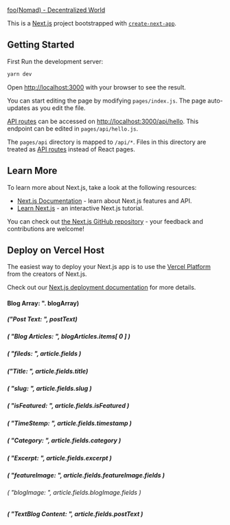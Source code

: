 [foo(Nomad) - Decentralized World](https://www.foonomad.com)

This is a [Next.js](https://nextjs.org/) project bootstrapped with [`create-next-app`](https://github.com/vercel/next.js/tree/canary/packages/create-next-app).

## Getting Started

First Run the development server:

```bash
yarn dev
```

Open [http://localhost:3000](http://localhost:3000) with your browser to see the result.

You can start editing the page by modifying `pages/index.js`. The page auto-updates as you edit the file.

[API routes](https://nextjs.org/docs/api-routes/introduction) can be accessed on [http://localhost:3000/api/hello](http://localhost:3000/api/hello). This endpoint can be edited in `pages/api/hello.js`.

The `pages/api` directory is mapped to `/api/*`. Files in this directory are treated as [API routes](https://nextjs.org/docs/api-routes/introduction) instead of React pages.

## Learn More

To learn more about Next.js, take a look at the following resources:

- [Next.js Documentation](https://nextjs.org/docs) - learn about Next.js features and API.
- [Learn Next.js](https://nextjs.org/learn) - an interactive Next.js tutorial.

You can check out [the Next.js GitHub repository](https://github.com/vercel/next.js/) - your feedback and contributions are welcome!

## Deploy on Vercel Host

The easiest way to deploy your Next.js app is to use the [Vercel Platform](https://vercel.com/new?utm_medium=default-template&filter=next.js&utm_source=create-next-app&utm_campaign=create-next-app-readme) from the creators of Next.js.

Check out our [Next.js deployment documentation](https://nextjs.org/docs/deployment) for more details.

#### Blog Array: ". blogArray)

##### ("Post Text: ", postText)

##### ( "Blog Articles: ", blogArticles.items[ 0 ] )

##### ( "fileds: ", article.fields )

##### ("Title: ", article.fields.title)

##### ( "slug: ", article.fields.slug )

##### ( "isFeatured: ", article.fields.isFeatured )

##### ( "TimeStemp: ", article.fields.timestamp )

##### ( "Category: ", article.fields.category )

##### ( "Excerpt: ", article.fields.excerpt )

##### ( "featureImage: ", article.fields.featureImage.fields )

###### ( "blogImage: ", article.fields.blogImage.fields )

##### ( "TextBlog Content: ", article.fields.postText )
